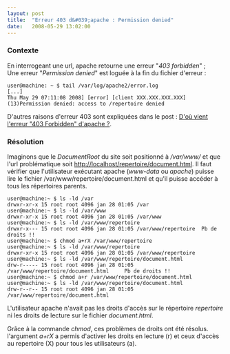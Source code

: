 ```yaml
---
layout: post
title:  "Erreur 403 d&#039;apache : Permission denied"
date:   2008-05-29 13:02:00
---
```

### Contexte

En interrogeant une url, apache retourne une erreur "*403 forbidden*" ;\
 Une erreur "*Permission denied*" est loguée à la fin du fichier
d'erreur :

    user@machine: ~ $ tail /var/log/apache2/error.log
    [...]
    Thu May 29 07:11:08 2008] [error] [client XXX.XXX.XXX.XXX] (13)Permission denied: access to /repertoire denied

D'autres raisons d'erreur 403 sont expliquées dans le post :
 [D'où vient l'erreur "403 Forbidden" d'apache
?](/5-dou-vient-lerreur-403-forbidden-dapache).

### Résolution

Imaginons que le *DocumentRoot* du site soit positionné à */var/www/* et
que l'url problématique soit
<http://localhost/repertoire/document.html>. Il faut vérifier que
l'utilisateur exécutant apache (*www-data* ou *apache*) puisse lire le
fichier /var/www/repertoire/document.html et qu'il puisse accéder à tous
les répertoires parents.

    user@machine:~ $ ls -ld /var
    drwxr-xr-x 15 root root 4096 jan 28 01:05 /var
    user@machine:~ $ ls -ld /var/www
    drwxr-xr-x 15 root root 4096 jan 28 01:05 /var/www
    user@machine:~ $ ls -ld /var/www/repertoire
    drwxr-x--- 15 root root 4096 jan 28 01:05 /var/www/repertoire  Pb de droits !!
    user@machine:~ $ chmod a+rX /var/www/repertoire
    user@machine:~ $ ls -ld /var/www/repertoire
    drwxr-xr-x 15 root root 4096 jan 28 01:05 /var/www/repertoire
    user@machine:~ $ ls -ld /var/www/repertoire/document.html
    drw-r----- 15 root root 4096 jan 28 01:05 /var/www/repertoire/document.html     Pb de droits !!
    user@machine:~ $ chmod a+r /var/www/repertoire/document.html
    user@machine:~ $ ls -ld /var/www/repertoire/document.html
    drw-r--r-- 15 root root 4096 jan 28 01:05 /var/www/repertoire/document.html

L'utilisateur apache n'avait pas les droits d'accès sur le répertoire
*repertoire* ni les droits de lecture sur le fichier *document.html*.

Grâce à la commande *chmod*, ces problèmes de droits ont été résolus.
l'argument *a+rX* a permis d'activer les droits en lecture (r) et ceux
d'accès au repertoire (X) pour tous les utilisateurs (a).

